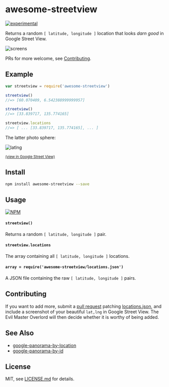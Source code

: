 # awesome-streetview

[![experimental](http://badges.github.io/stability-badges/dist/experimental.svg)](http://github.com/badges/stability-badges)

Returns a random `[ latitude, longitude ]` location that looks *darn good* in Google Street View.

![screens](http://i.imgur.com/NOq9as1.jpg)

PRs for more welcome, see [Contributing](#contributing).

## Example

```js
var streetview = require('awesome-streetview')

streetview()
//=> [60.070409, 6.542388999999957]

streetview()
//=> [33.839717, 135.774165]

streetview.locations
//=> [ ... [33.839717, 135.774165], ... ]
```

The latter photo sphere:

![latlng](http://i.imgur.com/pBnKvgx.jpg)

  <sup>[(view in Google Street View)](https://www.google.ca/maps/@33.839717,135.774165,3a,75y,162h,90t/data=!3m8!1e1!3m6!1s8VzDsruxiVgAAAQfCLiNTg!2e0!3e11!6s%2F%2Fgeo3.ggpht.com%2Fcbk%3Fpanoid%3D8VzDsruxiVgAAAQfCLiNTg%26output%3Dthumbnail%26cb_client%3Dmaps_sv.tactile.gps%26thumb%3D2%26w%3D203%26h%3D100%26yaw%3D162%26pitch%3D0!7i7168!8i3584)</sup>

## Install

```sh
npm install awesome-streetview --save
```

## Usage

[![NPM](https://nodei.co/npm/awesome-streetview.png)](https://www.npmjs.com/package/awesome-streetview)

#### `streetview()`

Returns a random `[ latitude, longitude ]` pair.

#### `streetview.locations`

The array containing all `[ latitude, longitude ]` locations.

#### `array = require('awesome-streetview/locations.json')`

A JSON file containing the raw `[ latitude, longitude ]` pairs.

## Contributing

If you want to add more, submit a [pull request](https://github.com/Jam3/awesome-streetview/pulls) patching [locations.json](./locations.json), and include a screenshot of your beautiful `lat,lng` in Google Street View. The Evil Master Overlord will then decide whether it is worthy of being added.

## See Also

- [google-panorama-by-location](https://github.com/Jam3/google-panorama-by-location)
- [google-panorama-by-id](https://github.com/Jam3/google-panorama-by-id)

## License

MIT, see [LICENSE.md](http://github.com/Jam3/awesome-streetview/blob/master/LICENSE.md) for details.
